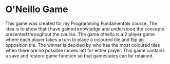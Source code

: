 # O'Neillo Game
This game was created for my Programming Fundamentals course. The idea is to show that i have gained knowledge and understood the concepts presented throughout the course.
The game othello is a 2 player game where each player takes a turn to place a coloured tile and flip an opposition tile. The winner is decided by who has the most coloured tiles when there are no possible moves left for either player.
This game contains a save and restore game function so that gamestates can be retained.
